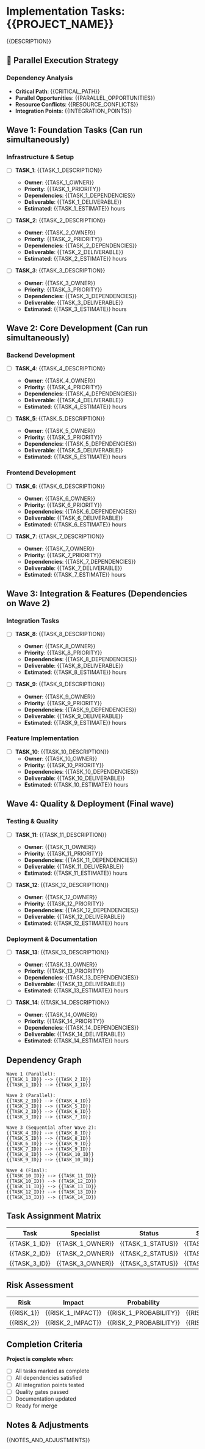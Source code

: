 # Implementation Tasks: {{PROJECT_NAME}}

{{DESCRIPTION}}

## 🚀 Parallel Execution Strategy

### Dependency Analysis
- **Critical Path**: {{CRITICAL_PATH}}
- **Parallel Opportunities**: {{PARALLEL_OPPORTUNITIES}}
- **Resource Conflicts**: {{RESOURCE_CONFLICTS}}
- **Integration Points**: {{INTEGRATION_POINTS}}

## Wave 1: Foundation Tasks (Can run simultaneously)

### Infrastructure & Setup
- [ ] **TASK_1**: {{TASK_1_DESCRIPTION}}
  - **Owner**: {{TASK_1_OWNER}}
  - **Priority**: {{TASK_1_PRIORITY}}
  - **Dependencies**: {{TASK_1_DEPENDENCIES}}
  - **Deliverable**: {{TASK_1_DELIVERABLE}}
  - **Estimated**: {{TASK_1_ESTIMATE}} hours

- [ ] **TASK_2**: {{TASK_2_DESCRIPTION}}
  - **Owner**: {{TASK_2_OWNER}}
  - **Priority**: {{TASK_2_PRIORITY}}
  - **Dependencies**: {{TASK_2_DEPENDENCIES}}
  - **Deliverable**: {{TASK_2_DELIVERABLE}}
  - **Estimated**: {{TASK_2_ESTIMATE}} hours

- [ ] **TASK_3**: {{TASK_3_DESCRIPTION}}
  - **Owner**: {{TASK_3_OWNER}}
  - **Priority**: {{TASK_3_PRIORITY}}
  - **Dependencies**: {{TASK_3_DEPENDENCIES}}
  - **Deliverable**: {{TASK_3_DELIVERABLE}}
  - **Estimated**: {{TASK_3_ESTIMATE}} hours

## Wave 2: Core Development (Can run simultaneously)

### Backend Development
- [ ] **TASK_4**: {{TASK_4_DESCRIPTION}}
  - **Owner**: {{TASK_4_OWNER}}
  - **Priority**: {{TASK_4_PRIORITY}}
  - **Dependencies**: {{TASK_4_DEPENDENCIES}}
  - **Deliverable**: {{TASK_4_DELIVERABLE}}
  - **Estimated**: {{TASK_4_ESTIMATE}} hours

- [ ] **TASK_5**: {{TASK_5_DESCRIPTION}}
  - **Owner**: {{TASK_5_OWNER}}
  - **Priority**: {{TASK_5_PRIORITY}}
  - **Dependencies**: {{TASK_5_DEPENDENCIES}}
  - **Deliverable**: {{TASK_5_DELIVERABLE}}
  - **Estimated**: {{TASK_5_ESTIMATE}} hours

### Frontend Development
- [ ] **TASK_6**: {{TASK_6_DESCRIPTION}}
  - **Owner**: {{TASK_6_OWNER}}
  - **Priority**: {{TASK_6_PRIORITY}}
  - **Dependencies**: {{TASK_6_DEPENDENCIES}}
  - **Deliverable**: {{TASK_6_DELIVERABLE}}
  - **Estimated**: {{TASK_6_ESTIMATE}} hours

- [ ] **TASK_7**: {{TASK_7_DESCRIPTION}}
  - **Owner**: {{TASK_7_OWNER}}
  - **Priority**: {{TASK_7_PRIORITY}}
  - **Dependencies**: {{TASK_7_DEPENDENCIES}}
  - **Deliverable**: {{TASK_7_DELIVERABLE}}
  - **Estimated**: {{TASK_7_ESTIMATE}} hours

## Wave 3: Integration & Features (Dependencies on Wave 2)

### Integration Tasks
- [ ] **TASK_8**: {{TASK_8_DESCRIPTION}}
  - **Owner**: {{TASK_8_OWNER}}
  - **Priority**: {{TASK_8_PRIORITY}}
  - **Dependencies**: {{TASK_8_DEPENDENCIES}}
  - **Deliverable**: {{TASK_8_DELIVERABLE}}
  - **Estimated**: {{TASK_8_ESTIMATE}} hours

- [ ] **TASK_9**: {{TASK_9_DESCRIPTION}}
  - **Owner**: {{TASK_9_OWNER}}
  - **Priority**: {{TASK_9_PRIORITY}}
  - **Dependencies**: {{TASK_9_DEPENDENCIES}}
  - **Deliverable**: {{TASK_9_DELIVERABLE}}
  - **Estimated**: {{TASK_9_ESTIMATE}} hours

### Feature Implementation
- [ ] **TASK_10**: {{TASK_10_DESCRIPTION}}
  - **Owner**: {{TASK_10_OWNER}}
  - **Priority**: {{TASK_10_PRIORITY}}
  - **Dependencies**: {{TASK_10_DEPENDENCIES}}
  - **Deliverable**: {{TASK_10_DELIVERABLE}}
  - **Estimated**: {{TASK_10_ESTIMATE}} hours

## Wave 4: Quality & Deployment (Final wave)

### Testing & Quality
- [ ] **TASK_11**: {{TASK_11_DESCRIPTION}}
  - **Owner**: {{TASK_11_OWNER}}
  - **Priority**: {{TASK_11_PRIORITY}}
  - **Dependencies**: {{TASK_11_DEPENDENCIES}}
  - **Deliverable**: {{TASK_11_DELIVERABLE}}
  - **Estimated**: {{TASK_11_ESTIMATE}} hours

- [ ] **TASK_12**: {{TASK_12_DESCRIPTION}}
  - **Owner**: {{TASK_12_OWNER}}
  - **Priority**: {{TASK_12_PRIORITY}}
  - **Dependencies**: {{TASK_12_DEPENDENCIES}}
  - **Deliverable**: {{TASK_12_DELIVERABLE}}
  - **Estimated**: {{TASK_12_ESTIMATE}} hours

### Deployment & Documentation
- [ ] **TASK_13**: {{TASK_13_DESCRIPTION}}
  - **Owner**: {{TASK_13_OWNER}}
  - **Priority**: {{TASK_13_PRIORITY}}
  - **Dependencies**: {{TASK_13_DEPENDENCIES}}
  - **Deliverable**: {{TASK_13_DELIVERABLE}}
  - **Estimated**: {{TASK_13_ESTIMATE}} hours

- [ ] **TASK_14**: {{TASK_14_DESCRIPTION}}
  - **Owner**: {{TASK_14_OWNER}}
  - **Priority**: {{TASK_14_PRIORITY}}
  - **Dependencies**: {{TASK_14_DEPENDENCIES}}
  - **Deliverable**: {{TASK_14_DELIVERABLE}}
  - **Estimated**: {{TASK_14_ESTIMATE}} hours

## Dependency Graph
```
Wave 1 (Parallel):
{{TASK_1_ID}} --> {{TASK_2_ID}}
{{TASK_1_ID}} --> {{TASK_3_ID}}

Wave 2 (Parallel):
{{TASK_2_ID}} --> {{TASK_4_ID}}
{{TASK_3_ID}} --> {{TASK_5_ID}}
{{TASK_2_ID}} --> {{TASK_6_ID}}
{{TASK_3_ID}} --> {{TASK_7_ID}}

Wave 3 (Sequential after Wave 2):
{{TASK_4_ID}} --> {{TASK_8_ID}}
{{TASK_5_ID}} --> {{TASK_8_ID}}
{{TASK_6_ID}} --> {{TASK_9_ID}}
{{TASK_7_ID}} --> {{TASK_9_ID}}
{{TASK_8_ID}} --> {{TASK_10_ID}}
{{TASK_9_ID}} --> {{TASK_10_ID}}

Wave 4 (Final):
{{TASK_10_ID}} --> {{TASK_11_ID}}
{{TASK_10_ID}} --> {{TASK_12_ID}}
{{TASK_11_ID}} --> {{TASK_13_ID}}
{{TASK_12_ID}} --> {{TASK_13_ID}}
{{TASK_13_ID}} --> {{TASK_14_ID}}
```

## Task Assignment Matrix
| Task | Specialist | Status | Start Date | End Date | Completion |
|------|------------|--------|------------|----------|------------|
| {{TASK_1_ID}} | {{TASK_1_OWNER}} | {{TASK_1_STATUS}} | {{TASK_1_START}} | {{TASK_1_END}} | {{TASK_1_COMPLETE}}% |
| {{TASK_2_ID}} | {{TASK_2_OWNER}} | {{TASK_2_STATUS}} | {{TASK_2_START}} | {{TASK_2_END}} | {{TASK_2_COMPLETE}}% |
| {{TASK_3_ID}} | {{TASK_3_OWNER}} | {{TASK_3_STATUS}} | {{TASK_3_START}} | {{TASK_3_END}} | {{TASK_3_COMPLETE}}% |

## Risk Assessment
| Risk | Impact | Probability | Mitigation | Owner |
|------|--------|-------------|------------|-------|
| {{RISK_1}} | {{RISK_1_IMPACT}} | {{RISK_1_PROBABILITY}} | {{RISK_1_MITIGATION}} | {{RISK_1_OWNER}} |
| {{RISK_2}} | {{RISK_2_IMPACT}} | {{RISK_2_PROBABILITY}} | {{RISK_2_MITIGATION}} | {{RISK_2_OWNER}} |

## Completion Criteria
**Project is complete when:**
- [ ] All tasks marked as complete
- [ ] All dependencies satisfied
- [ ] All integration points tested
- [ ] Quality gates passed
- [ ] Documentation updated
- [ ] Ready for merge

## Notes & Adjustments
{{NOTES_AND_ADJUSTMENTS}}